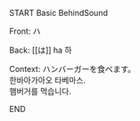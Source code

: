 START
Basic BehindSound

Front:
ハ


Back:
[[は]] ha 하


Context:
ハンバーガーを食べます。  
한바아가아오 타베마스.  
햄버거를 먹습니다.  
<!--ID: 1746692047091-->
END